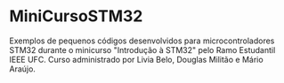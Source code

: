 # MiniCursoSTM32
Exemplos de pequenos códigos desenvolvidos para microcontroladores STM32 durante o minicurso "Introdução à STM32" pelo Ramo Estudantil IEEE UFC.
Curso administrado por Livia Belo, Douglas Militão e Mário Araújo.
